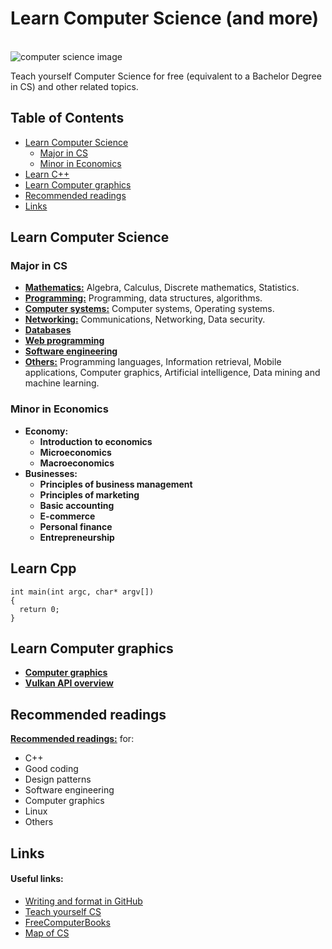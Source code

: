 # Learn Computer Science (and more)

<br>![computer science image](https://raw.githubusercontent.com/AnselmoGPP/Learn-Computer-Science/master/resources/computer_science.jpg)

Teach yourself Computer Science for free (equivalent to a Bachelor Degree in CS) and other related topics.

## Table of Contents
+ [Learn Computer Science](#learn-computer-science)
    + [Major in CS](#major-in-cs)
    + [Minor in Economics](#minor-in-economics)
+ [Learn C++](#learn-cpp)
+ [Learn Computer graphics](#learn-computer-graphics)
+ [Recommended readings](#recommended-readings)
+ [Links](#links)

## Learn Computer Science

### Major in CS

- [**Mathematics:**](https://github.com/AnselmoGPP/Learn-Computer-Science/blob/master/topics/computer_science/Mathematics.md) Algebra, Calculus, Discrete mathematics, Statistics.
- [**Programming:**](https://github.com/AnselmoGPP/Learn-Computer-Science/blob/master/topics/computer_science/Programming.md) Programming, data structures, algorithms.
- [**Computer systems:**](https://github.com/AnselmoGPP/Learn-Computer-Science/blob/master/topics/computer_science/Computer_systems.md) Computer systems, Operating systems.
- [**Networking:**](https://github.com/AnselmoGPP/Learn-Computer-Science/blob/master/topics/computer_science/networking/Networking.md) Communications, Networking, Data security.
- [**Databases**](https://github.com/AnselmoGPP/Learn-Computer-Science/blob/master/topics/computer_science/Databases.md)
- [**Web programming**](https://github.com/AnselmoGPP/Learn-Computer-Science/blob/master/topics/computer_science/Web_programming.md)
- [**Software engineering**](https://github.com/AnselmoGPP/Learn-Computer-Science/blob/master/topics/computer_science/Software_engineering.md)
- [**Others:**](https://github.com/AnselmoGPP/Learn-Computer-Science/blob/master/topics/computer_science/others/Others.md) Programming languages, Information retrieval, Mobile applications, Computer graphics, Artificial intelligence, Data mining and machine learning.

### Minor in Economics

- **Economy:**
  - **Introduction to economics**
  - **Microeconomics**
  - **Macroeconomics**
- **Businesses:**
  - **Principles of business management**
  - **Principles of marketing**
  - **Basic accounting**
  - **E-commerce**
  - **Personal finance**
  - **Entrepreneurship**

## Learn Cpp

```
int main(int argc, char* argv[])
{
  return 0;
}
```

## Learn Computer graphics

- [**Computer graphics**]()
- [**Vulkan API overview**](https://github.com/AnselmoGPP/Learn-Computer-Science/blob/master/topics/computer_graphics/Vulkan_fundamentals.txt")

## Recommended readings

[**Recommended readings:**](https://github.com/AnselmoGPP/Learn-Computer-Science/blob/master/topics/readings.md) for:
- C++
- Good coding
- Design patterns
- Software engineering
- Computer graphics
- Linux
- Others

## Links

<h4>Useful links:</h4>

- [Writing and format in GitHub](https://docs.github.com/es/github/writing-on-github/getting-started-with-writing-and-formatting-on-github)
- [Teach yourself CS](https://teachyourselfcs.com/)
- [FreeComputerBooks](https://freecomputerbooks.com/)
- [Map of CS](https://www.youtube.com/watch?v=SzJ46YA_RaA&t=577s)
